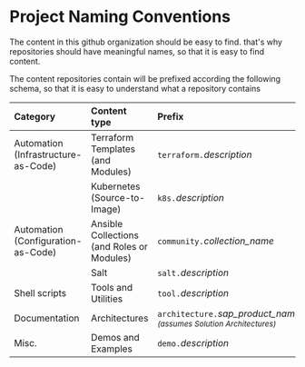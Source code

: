 # Project Naming Conventions

The content in this github organization should be easy to find. that's why repositories should have meaningful names, so that it is easy to find content.

The content repositories contain will be prefixed according the following schema, so that it is easy to understand what a repository contains

| Category | Content type | Prefix |
|:---|:---|:---|
| Automation (Infrastructure-as-Code) | Terraform Templates (and Modules) | `terraform.`*description* |
| | Kubernetes (Source-to-Image) | `k8s.`*description* |
| Automation (Configuration-as-Code) | Ansible Collections (and Roles or Modules) | `community.`*collection_name* |
|  | Salt | `salt.`*description* |
| Shell scripts | Tools and Utilities | `tool.`*description* |
| Documentation | Architectures | `architecture.`*sap_product_name* <sub>*(assumes Solution Architectures)*</sub> |
| Misc. | Demos and Examples | `demo.`*description* |
